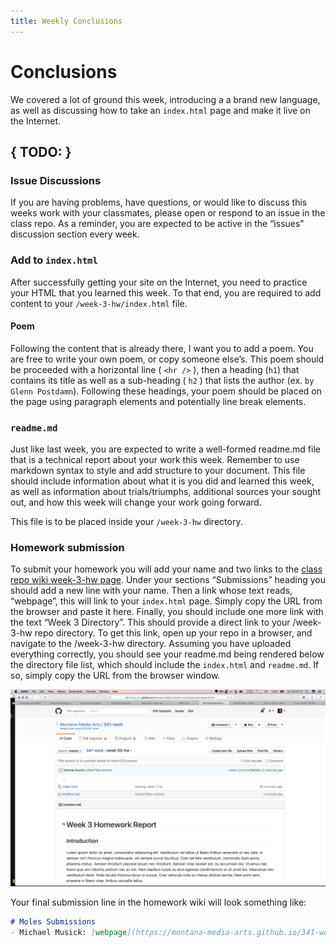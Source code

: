 ```yaml
---
title: Weekly Conclusions
---
```

# Conclusions
We covered a lot of ground this week, introducing a a brand new language, as well as discussing how to take an `index.html` page and make it live on the Internet.

## { TODO: }

### Issue Discussions
If you are having problems, have questions, or would like to discuss this weeks work with your classmates, please open or respond to an issue in the class repo. As a reminder, you are expected to be active in the “issues” discussion section every week.

### Add to `index.html`
After successfully getting your site on the Internet, you need to practice your HTML that you learned this week. To that end, you are required to add content to your `/week-3-hw/index.html` file.

#### Poem
Following the content that is already there, I want you to add a poem. You are free to write your own poem, or copy someone else’s. This poem should be proceeded with a horizontal line ( `<hr />` ), then a heading (`h1`) that contains its title as well as a sub-heading ( `h2` ) that lists the author (ex. `by Glenn Postdamn`). Following these headings, your poem should be placed on the page using paragraph elements and potentially line break elements.

### `readme.md`
Just like last week, you are expected to write a well-formed readme.md file that is a technical report about your work this week. Remember to use markdown syntax to style and add structure to your document. This file should include information about what it is you did and learned this week, as well as information about trials/triumphs, additional sources your sought out, and how this week will change your work going forward.

This file is to be placed inside your `/week-3-hw` directory.

### Homework submission
To submit your homework you will add your name and two links to the [class repo wiki week-3-hw page](#). Under your sections “Submissions” heading you should add a new line with your name. Then a link whose text reads, “webpage”, this will link to your `index.html` page. Simply copy the URL from the browser and paste it here. Finally, you should include one more link with the text “Week 3 Directory”. This should provide a direct link to your /week-3-hw repo directory. To get this link, open up your repo in a browser, and navigate to the /week-3-hw directory. Assuming you have uploaded everything correctly, you should see your readme.md being rendered below the directory file list, which should include the `index.html` and `readme.md`. If so, simply copy the URL from the browser window.

![Example of week 3 hw submission](../imgs/week_3_sub_ex.png)

Your final submission line in the homework wiki will look something like:

```markdown
# Moles Submissions
- Michael Musick: [webpage](https://montana-media-arts.github.io/341-work/HW-Examples/week-03-hw/) - [Week 3 Directory](https://github.com/Montana-Media-Arts/341-work/tree/master/HW-Examples/week-03-hw)
```
